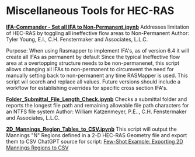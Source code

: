 # Miscellaneous Tools for HEC-RAS

**[IFA-Commander - Set all IFA to Non-Permanent.ipynb](./IFA-Commander%20-%20Set%20all%20IFA%20to%20Non-Permanent.ipynb)**
Addresses limitation of HEC-RAS by toggling all ineffective flow areas to Non-Permanent
Author: Tyler Young, E.I., C.H. Fenstermaker and Associates, L.L.C.

Purpose:
When using Rasmapper to implement IFA's, as of version 6.4 it will create all IFAs as permanent by default
Since the typical Ineffective flow area at a overtopping structure needs to be non-permanenet, this script allows changing all IFAs to non-permanent to circumvent the need for manually setting back to non-permanent any time RASMapper is used.  This script wil search and replace all values.  Future versions should include a workflow for establishing overrides for specific cross section IFA's.  


**[Folder_Submittal_File_Length_Check.ipynb](./Folder_Submittal_File_Length_Check.ipynb)**
Checks a submittal folder and reports the longest file path and remaining allowable file path characters for an NTFS file system
Author: William Katzenmeyer, P.E.., C.H. Fenstermaker and Associates, L.L.C.


**[2D_Mannings_Region_Tables_to_CSV.ipynb](./2D_Mannings_Region_Tables_to_CSV.ipynb)**
This script will output the Mannings "N" Regions defined in a 2-D HEC-RAS Geometry file and export them to CSV
ChatGPT source for script:  [Few-Shot Example: Exporting 2D Mannings Regions to CSV](https://chat.openai.com/share/5c0f6028-c7a8-4d1e-baf9-75abeb450065)
